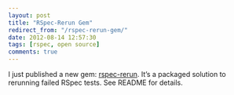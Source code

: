 ```yaml
---
layout: post
title: "RSpec-Rerun Gem"
redirect_from: "/rspec-rerun-gem/"
date: 2012-08-14 12:57:30
tags: [rspec, open source]
comments: true
---
```

I just published a new gem: [rspec-rerun](https://github.com/dblock/rspec-rerun). It’s a packaged solution to rerunning failed RSpec tests. See README for details.


